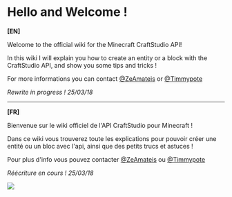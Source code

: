 Hello and Welcome !
===================

**[EN]**

 Welcome to the official wiki for the Minecraft CraftStudio API!
 
 In this wiki I will explain you how to create an entity or a block with the CraftStudio API, and show you some tips and tricks !
 
 For more informations you can contact [@ZeAmateis](twitter.com/ZeAmateis) or [@Timmypote](twitter.com/Timmypote)
 
 _Rewrite in progress ! 25/03/18_
 
***
 **[FR]**
 
 Bienvenue sur le wiki officiel de l'API CraftStudio pour Minecraft !
 
 Dans ce wiki vous trouverez toute les explications pour pouvoir créer une entité ou un bloc avec l'api, ainsi que des petits trucs et astuces !
 
 Pour plus d'info vous pouvez contacter [@ZeAmateis](twitter.com/ZeAmateis) ou [@Timmypote](twitter.com/Timmypote)
 
 _Réécriture en cours ! 25/03/18_
 
 ![](https://github.com/Leviathan-Studio/CraftStudio-Converter-Forge-Test/blob/master/images/demo.gif)
